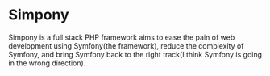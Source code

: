 Simpony
=======
Simpony is a full stack PHP framework aims to ease the pain of web development using Symfony(the framework),
reduce the complexity of Symfony, and bring Symfony back to the right track(I think Symfony 
is going in the wrong direction).